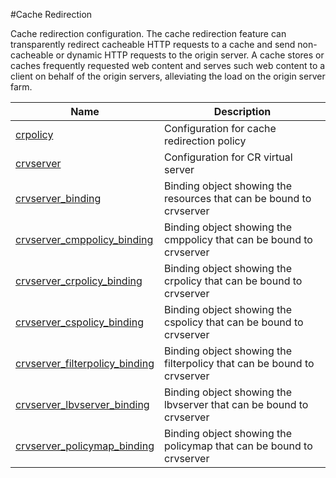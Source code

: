 #Cache Redirection

Cache redirection configuration. The cache redirection feature can transparently redirect cacheable HTTP requests to a cache and send non-cacheable or dynamic HTTP requests to the origin server. A cache stores or caches frequently requested web content and serves such web content to a client on behalf of the origin servers, alleviating the load on the origin server farm.


<table><thead><tr><th>Name</th><th>Description</th></tr></thead><tbody><tr><td><a href="../../../configuration/cache-redirection/crpolicy/crpolicy">crpolicy</a></td><td>Configuration for cache redirection policy</td><tr><tr><td><a href="../../../configuration/cache-redirection/crvserver/crvserver">crvserver</a></td><td>Configuration for CR virtual server</td><tr><tr><td><a href="../../../configuration/cache-redirection/crvserver_binding/crvserver_binding">crvserver_binding</a></td><td>Binding object showing the resources that can be bound to crvserver</td><tr><tr><td><a href="../../../configuration/cache-redirection/crvserver_cmppolicy_binding/crvserver_cmppolicy_binding">crvserver_cmppolicy_binding</a></td><td>Binding object showing the cmppolicy that can be bound to crvserver</td><tr><tr><td><a href="../../../configuration/cache-redirection/crvserver_crpolicy_binding/crvserver_crpolicy_binding">crvserver_crpolicy_binding</a></td><td>Binding object showing the crpolicy that can be bound to crvserver</td><tr><tr><td><a href="../../../configuration/cache-redirection/crvserver_cspolicy_binding/crvserver_cspolicy_binding">crvserver_cspolicy_binding</a></td><td>Binding object showing the cspolicy that can be bound to crvserver</td><tr><tr><td><a href="../../../configuration/cache-redirection/crvserver_filterpolicy_binding/crvserver_filterpolicy_binding">crvserver_filterpolicy_binding</a></td><td>Binding object showing the filterpolicy that can be bound to crvserver</td><tr><tr><td><a href="../../../configuration/cache-redirection/crvserver_lbvserver_binding/crvserver_lbvserver_binding">crvserver_lbvserver_binding</a></td><td>Binding object showing the lbvserver that can be bound to crvserver</td><tr><tr><td><a href="../../../configuration/cache-redirection/crvserver_policymap_binding/crvserver_policymap_binding">crvserver_policymap_binding</a></td><td>Binding object showing the policymap that can be bound to crvserver</td><tr></tbody></table>
